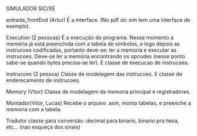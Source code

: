 SIMULADOR SIC/XE

entrada_frontEnd (Artur)
É a interface. (No pdf sic sim tem uma interface de exemplo).

Execution (2 pessoas)
É a execução do programa. Nesse momento a memória já está preenchida com a tabela de simbolos, e logo depois as instrucoes codificadas, portanto deve-se: ler a memoria e executar as instrucoes.
Deve-se ler a memória encontrando os opcodes (nesse ponto sabe-se quando bytes precisa-se ler). E classe de execucao de instrucoes.

Instrucoes (2 pessoa)
Classe de modelagem das instrucoes. E classe de enderecamento de instrucoes.

Memory (Vitor)
Classe de modelagem da memoria principal e registradores.

Montador(Vitor, Lucas)
Recebe o arquivo .asm, monta tabelas, e preenche a memoria com a tabela.

Tradutor
classe para conversão: decimal para binario, binario pra hexa, etc... (nao esqueça dos sinais)